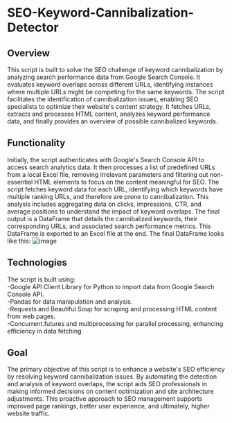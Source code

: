 # SEO-Keyword-Cannibalization-Detector

## Overview  
This script is built to solve the SEO challenge of keyword cannibalization by analyzing search performance data from Google Search Console. It evaluates keyword overlaps across different URLs, identifying instances where multiple URLs might be competing for the same keywords. The script facilitates the identification of cannibalization issues, enabling SEO specialists to optimize their website's content strategy. It fetches URLs, extracts and processes HTML content, analyzes keyword performance data, and finally provides an overview of possible cannibalized keywords.

## Functionality  
Initially, the script authenticates with Google's Search Console API to access search analytics data. It then processes a list of predefined URLs from a local Excel file, removing irrelevant parameters and filtering out non-essential HTML elements to focus on the content meaningful for SEO. The script fetches keyword data for each URL, identifying which keywords have multiple ranking URLs, and therefore are prone to cannibalization. This analysis includes aggregating data on clicks, impressions, CTR, and average positions to understand the impact of keyword overlaps. The final output is a DataFrame that details the cannibalized keywords, their corresponding URLs, and associated search performance metrics. This DataFrame is exported to an Excel file at the end. The final DataFrame looks like this: 
![image](https://github.com/allanreda/SEO-Keyword-Cannibalization-Detector/assets/89948110/028c3931-4aea-4602-8e95-9442490754ae)

## Technologies  
The script is built using:  
-Google API Client Library for Python to import data from Google Search Console API.  
-Pandas for data manipulation and analysis.  
-Requests and Beautiful Soup for scraping and processing HTML content from web pages.  
-Concurrent.futures and multiprocessing for parallel processing, enhancing efficiency in data fetching  

## Goal  
The primary objective of this script is to enhance a website's SEO efficiency by resolving keyword cannibalization issues. By automating the detection and analysis of keyword overlaps, the script aids SEO professionals in making informed decisions on content optimization and site architecture adjustments. This proactive approach to SEO management supports improved page rankings, better user experience, and ultimately, higher website traffic.
